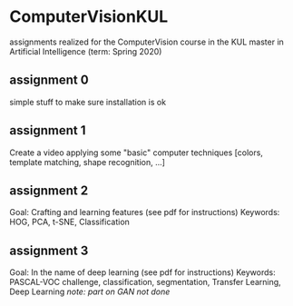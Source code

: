 # ComputerVisionKUL

assignments realized for the ComputerVision course in the KUL master in Artificial Intelligence (term: Spring 2020)

## assignment 0
simple stuff to make sure installation is ok

## assignment 1
Create a video applying some "basic" computer techniques
[colors, template matching, shape recognition, ...]

## assignment 2
Goal: Crafting and learning features (see pdf for instructions)
Keywords: HOG, PCA, t-SNE, Classification

## assignment 3
Goal: In the name of deep learning (see pdf for instructions)
Keywords: PASCAL-VOC challenge, classification, segmentation, Transfer Learning, Deep Learning
<i> note: part on GAN not done </i>
